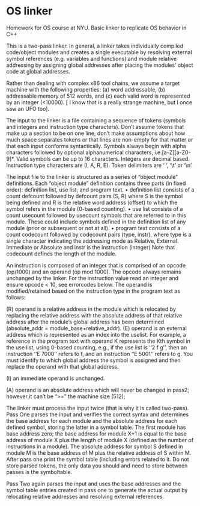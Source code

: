 # OS linker
Homework for OS course at NYU. Basic linker to replicate OS behavior in C++


This is a two-pass linker. In general, a linker takes individually compiled code/object modules and creates a single executable by resolving external symbol references (e.g. variables and functions) and module relative addressing by assigning global addresses after placing the modules’ object code at global addresses.

Rather than dealing with complex x86 tool chains, we assume a target machine with the following properties: (a) word addressable, (b) addressable memory of 512 words, and (c) each valid word is represented by an integer (<10000).
[ I know that is a really strange machine, but I once saw an UFO too].

The input to the linker is a file containing a sequence of tokens (symbols and integers and instruction type characters). Don’t assume tokens that make up a section to be on one line, don’t make assumptions about how much space separates tokens or that lines are non-empty for that matter or that each input conforms syntactically. Symbols always begin with alpha characters followed by optional alphanumerical characters, i.e.[a-Z][a-Z0-9]\*. Valid symbols can be up to 16 characters. Integers are decimal based. Instruction type characters are (I, A, R, E). Token delimiters are ‘ ‘, ‘\t’ or ‘\n’.

The input file to the linker is structured as a series of “object module” definitions.
Each “object module” definition contains three parts (in fixed order): definition list, use list, and program text.
• definition list consists of a count defcount followed by defcount pairs (S, R) where S is the symbol being defined and R is the relative word address (offset) to which the symbol refers in the module (0-based counting).
• use list consists of a count usecount followed by usecount symbols that are referred to in this module. These could include symbols defined in the definition list of any module (prior or subsequent or not at all).
• program text consists of a count codecount followed by codecount pairs (type, instr), where type is a single character indicating the addressing mode as Relative, External. Immediate or Absolute and instr is the instruction (integer) Note that codecount defines the length of the module.


An instruction is composed of an integer that is comprised of an opcode (op/1000) and an operand (op mod 1000). The opcode always remains unchanged by the linker. For the instruction value read an integer and ensure opcode < 10, see errorcodes below. The operand is modified/retained based on the instruction type in the program text as follows:

(R) operand is a relative address in the module which is relocated by replacing the relative address with the absolute address of that relative address after the module’s global address has been determined (absolute_addr = module_base+relative_addr). (E) operand is an external address which is represented as an index into the uselist. For example, a reference in the program text with operand K represents the Kth symbol in the use list, using 0-based counting, e.g., if the use list is ‘‘2 f g’’, then an instruction ‘‘E 7000’’ refers to f, and an instruction ‘‘E 5001’’ refers to g. You must identify to which global address the symbol is assigned and then replace the operand with that global address.

(I) an immediate operand is unchanged.

(A) operand is an absolute address which will never be changed in pass2; however it can’t be “>=” the machine size (512);

The linker must process the input twice (that is why it is called two-pass). Pass One parses the input and verifies the correct syntax and determines the base address for each module and the absolute address for each defined symbol, storing the latter in a symbol table. The first module has base address zero; the base address for module X+1 is equal to the base address of module X plus the length of module X (defined as the number of instructions in a module). The absolute address for symbol S defined in module M is the base address of M plus the relative address of S within M. After pass one print the symbol table (including errors related to it. Do not store parsed tokens, the only data you should and need to store between passes is the symboltable.

Pass Two again parses the input and uses the base addresses and the symbol table entries created in pass one to generate the actual output by relocating relative addresses and resolving external references.

